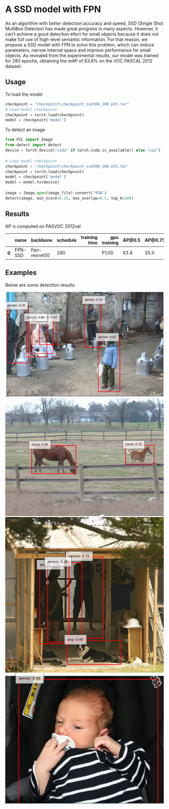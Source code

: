 # A SSD model with FPN

As an algorithm with better detection accuracy and speed, SSD (Single Shot MultiBox Detector) has made great progress in many aspects. However, it can’t achieve a good detection efect for small objects because
it does not make full use of high-level semantic information. For that reason, we propose a SSD model with FPN
to solve this problem, which can reduce parameters, narrow internal space and improve performance for
small objects. As revealed from the experimental results, our model was trained for 280 epochs, obtaining the mAP of 63.8% on the VOC PASCAL 2012 dataset.

## Usage
To load the model
```python
checkpoint = "checkpoint\checkpoint_ssd300_280.pth.tar"
# Load model checkpoint 
checkpoint = torch.load(checkpoint)
model = checkpoint['model']
```
To detect an image
```python
from PIL import Image
from detect import detect
device = torch.device("cuda" if torch.cuda.is_available() else "cpu")

# Load model checkpoint
checkpoint = 'checkpoint\checkpoint_ssd300_280.pth.tar'
checkpoint = torch.load(checkpoint)
model = checkpoint['model']
model = model.to(device)
  
image = Image.open(image_file).convert('RGB') 
detect(image, min_score=0.25, max_overlap=0.5, top_k=200)
```
## Results
AP is computed on PASVOC 2012val

<table>
  <thead>
    <tr style="text-align: right;">
      <th></th>
      <th>name</th>
      <th>backbone</th>
      <th>schedule</th>
      <th>training time</th>
      <th>gpu training</th>
      <th>AP@0.5</th>
      <th>AP@0.75</th>
      <th>AP@0.5:0.95</th>
      <th>AP@small</th>
      <th>AP@medium</th>
      <th>AP@large</th>
      <th>url</th>
      <th>size</th>
    </tr>
  </thead>
  <tbody>
    <tr>
      <th>0</th>
      <td>FPN-SSD</td>
      <td>Fpn-resnet50</td>
      <td>280</td>
      <td></td>
      <td>P100</td>
      <td>63.8</td>
      <td>35.0</td>
      <td>35.6</td>
      <td><b>14.3<b></td>
      <td></td>
      <td></td>
      <td><a href="https://drive.google.com/file/d/1IiJEYI58f4nTyFmca-mdZ2V1hpF5T7lG/view?usp=sharing">model</a>&nbsp</td>
      <td>267 MB</td>
    </tr>
  </tbody>
</table>

## Examples
Below are some detection results:

![Dec1](https://github.com/tuanlda78202/DLP/blob/master/ssd/FPN-SSD/detected_img/detect1.png "Detection 1")
![Dec2](https://github.com/tuanlda78202/DLP/blob/master/ssd/FPN-SSD/detected_img/detect2.png "Detection 2")
![Dec3](https://github.com/tuanlda78202/DLP/blob/master/ssd/FPN-SSD/detected_img/detect3.png "Detection 3")
![Dec4](https://github.com/tuanlda78202/DLP/blob/master/ssd/FPN-SSD/detected_img/detect4.png "Detection 4")
